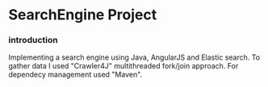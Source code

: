 # SearchEngine Project

### introduction
Implementing a search engine using Java, AngularJS and Elastic search.
To gather data I used "Crawler4J" multithreaded fork/join approach. 
For dependecy management used "Maven".
